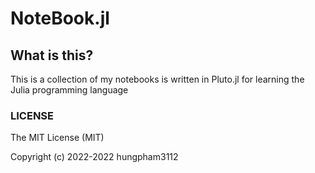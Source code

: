 # NoteBook.jl

## What is this?

This is a collection of my notebooks is written in Pluto.jl for learning
the Julia programming language

### LICENSE

The MIT License (MIT)

Copyright (c) 2022-2022 hungpham3112
